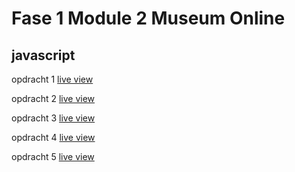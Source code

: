 # Fase 1 Module 2 Museum Online
## javascript
opdracht 1
[live view](https://30570.hosts1.ma-cloud.nl/f1m2js/les-1-backgroundColor)

opdracht 2
[live view](https://30570.hosts1.ma-cloud.nl/f1m2js/les-2-boodschappen)

opdracht 3
[live view](https://30570.hosts1.ma-cloud.nl/f1m2js/tentoonstellling)

opdracht 4
[live view](https://30570.hosts1.ma-cloud.nl/f1m2js/Seizoenen)

opdracht 5
[live view](https://30570.hosts1.ma-cloud.nl/f1m2js/silverbulletadventure/)